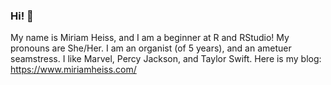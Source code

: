 ### Hi! 👋

My name is Miriam Heiss, and I am a beginner at R and RStudio! My pronouns are She/Her. I am an organist (of 5 years), and an ametuer seamstress. I like Marvel, Percy Jackson, and Taylor Swift. Here is my blog: https://www.miriamheiss.com/

<!--
**miriamheiss/miriamheiss** is a ✨ _special_ ✨ repository because its `README.md` (this file) appears on your GitHub profile.

Here are some ideas to get you started:

- 🔭 I’m currently working on ...
- 🌱 I’m currently learning ...
- 👯 I’m looking to collaborate on ...
- 🤔 I’m looking for help with ...
- 💬 Ask me about ...
- 📫 How to reach me: ...
- 😄 Pronouns: ...
- ⚡ Fun fact: ...
-->
